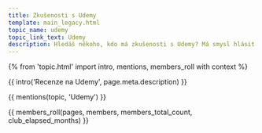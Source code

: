 ```yaml
---
title: Zkušenosti s Udemy
template: main_legacy.html
topic_name: udemy
topic_link_text: Udemy
description: Hledáš někoho, kdo má zkušenosti s Udemy? Má smysl hlásit se na jejich kurzy? Vyplatí se certifikace?
---
```

{% from 'topic.html' import intro, mentions, members_roll with context %}

{{ intro('Recenze na Udemy', page.meta.description) }}

{{ mentions(topic, 'Udemy') }}

{{ members_roll(pages, members, members_total_count, club_elapsed_months) }}
